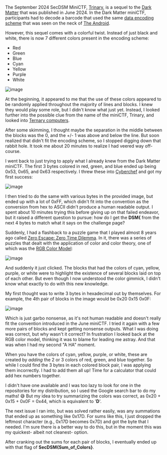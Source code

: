 The September 2024 SecDSM MiniCTF, [Trinary](https://minictf.secdsm.org/Trinary/), is a sequel to the [Dark Matter](https://minictf.secdsm.org/DarkMatter/) that was published in June 2024.  In the Dark Matter miniCTF, participants had to decode a barcode that used the same [data encoding scheme](https://imgur.com/a/dark-matter-android-barcode-wo3K9) that was seen on the neck of [The Android](https://darkmatter.fandom.com/wiki/The_Android).  

However, this sequel comes with a colorful twist. Instead of just black and white, there is now 7 different colors present in the encoding scheme:
- Red
- Green
- Blue
- Cyan
- Yellow
- Purple
- White

![image](https://github.com/user-attachments/assets/0522e277-a0b1-4a96-beef-9e8c458055c8)

At the beginning, it appeared to me that the use of these colors appeared to be randomly applied throughout the majority of lines and blocks.  I knew they would play some role, but I didn't know what just yet.  Instead, I looked further into the possible clue from the name of the miniCTF, Trinary, and looked into [Ternary computers](https://en.wikipedia.org/wiki/Ternary_computer).  

After some skimming, I thought maybe the separation in the middle between the blocks was the 0, and the +/- 1 was above and below the line.  But soon realized that didn't fit the encoding scheme, so I stopped digging down that rabbit hole.  It took me about 20 minutes to realize I had veered way off-course.

I went back to just trying to apply what I already knew from the Dark Matter miniCTF.  The first 3 bytes colored in red, green, and blue ended up being 0x53, 0x65, and 0x63 respectively.  I threw these into [Cyberchef](https://gchq.github.io/CyberChef/) and got my first success:

![image](https://github.com/user-attachments/assets/8d29ec4a-5e8f-4219-9b54-676bb1ce64c1)

I then tried to do the same with various bytes in the provided image, but ended up with a lot of 0xFF, which didn't fit into the convention as the conversion from hex to ASCII didn't produce a human readable output.  I spent about 10 minutes trying this before giving up on that failed endeavor, but it raised a different question to pursue: how do I get the **DSM{** from the next 4 bytes to match what it says on the challenge page?

Suddenly, I had a flashback to a puzzle game that I played almost 8 years ago called [Zero Escape: Zero Time Dilemma](https://store.steampowered.com/app/311240/Zero_Escape_Zero_Time_Dilemma/).  In it, there was a series of puzzles that dealt with the application of color and color theory, one of which was the [RGB Color Model](https://en.wikipedia.org/wiki/RGB_color_model):

![image](https://github.com/user-attachments/assets/2fff4a10-18de-462b-b095-7d09cdc3ae54)

And suddenly it just clicked.  The blocks that had the colors of cyan, yellow, purple, or white were to highlight the existence of several blocks laid on top of each other.  But even though I now understood the color gimmick, I didn't know what exactly to do with this new knowledge. 

My first thought was to write 3 bytes in hexadecimal out by themselves.  For example, the 4th pair of blocks in the image would be 0x20 0x15 0x0F:

![image](https://github.com/user-attachments/assets/9b44aea3-f828-4f6a-b9de-854912901716)

Which is just garbo nonsense, as it's not human readable and doesn't really fit the convention introduced in the June miniCTF.  I tried it again with a few more pairs of blocks and kept getting nonsense outputs.  What I was doing was correct, but why wasn't it correct?  In frustration I looked back at the RGB color model, thinking it was to blame for leading me astray.  And that was when I had my second "A HA" moment.

When you have the colors of cyan, yellow, purple, or white, these are created by *adding* the 2 or 3 colors of red, green, and blue together.  So while I could find the 3 bytes in each colored block pair, I was applying them incorrectly.  I had to add them all up!  Time for a calculator that could add hex numbers together.

I didn't have one available and I was too lazy to look for one in the repositories for my distribution, so I used the Google search bar to do my maths! 😅  But my idea to try summarizing the colors was correct, as 0x20 + 0x15 + 0x0F = 0x44, which is equivalent to '**D**'.  

The next issue I ran into, but was solved rather easily, was any summations that ended up as something like 0x17D.  For sums like this, I just dropped the leftmost character (e.g., 0x17D becomes 0x7D) and got the byte that I needed.  I'm sure there is a better way to do this, but in the moment this was my quickest- albeit not cleanest- option.

After cranking out the sums for each pair of blocks, I eventually ended up with that flag of **SecDSM{Sum_of_Colors}**.
